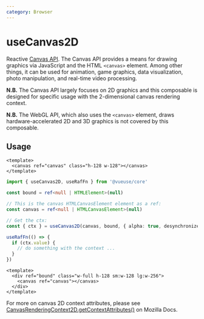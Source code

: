 ```yaml
---
category: Browser
---
```


# useCanvas2D

Reactive [Canvas API](https://developer.mozilla.org/en-US/docs/Web/API/Canvas_API). The Canvas API provides a means for drawing graphics via JavaScript and the HTML `<canvas>` element. Among other things, it can be used for animation, game graphics, data visualization, photo manipulation, and real-time video processing.

**N.B.** The Canvas API largely focuses on 2D graphics and this composable is designed for specific usage with the 2-dimensional canvas rendering context. 

**N.B.** The WebGL API, which also uses the `<canvas>` element, draws hardware-accelerated 2D and 3D graphics is not covered by this composable.

## Usage

```vue
<template>
  <canvas ref="canvas" class="h-128 w-128"></canvas>
</template>
```

```ts
import { useCanvas2D, useRafFn } from '@vueuse/core'

const bound = ref<null | HTMLElement>(null)

// This is the canvas HTMLCanvasElement element as a ref:
const canvas = ref<null | HTMLCanvasElement>(null)

// Get the ctx:
const { ctx } = useCanvas2D(canvas, bound, { alpha: true, desynchronized: false })

useRafFn(() => {
  if (ctx.value) {
    // do something with the context ...
  }
})
```

```vue
<template>
  <div ref="bound" class="w-full h-128 sm:w-128 lg:w-256">
    <canvas ref="canvas"></canvas>
  </div>
</template>
```

For more on canvas 2D context attributes, please see [CanvasRenderingContext2D.getContextAttributes()](https://developer.mozilla.org/en-US/docs/Web/API/CanvasRenderingContext2D/getContextAttributes) on Mozilla Docs.
